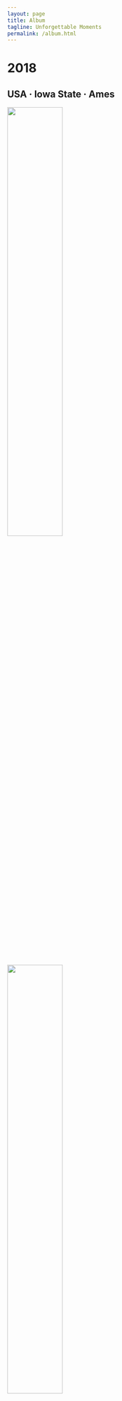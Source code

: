 ```yaml
---
layout: page
title: Album
tagline: Unforgettable Moments
permalink: /album.html
---
```


# 2018
## USA · Iowa State · Ames

<img  src="./photos/2018/3.jpeg" width="50%" height="50%" />

<img  src="./photos/2018/1.jpeg" width="50%" height="50%" />

<img  src="./photos/2018/2.jpeg" width="50%" height="50%" />

<br>

## USA · Illinois State · Chicago

<img  src="./photos/2018/6.jpeg" width="50%" height="50%" />

<img  src="./photos/2018/5.jpeg" width="50%" height="50%" />

<img  src="./photos/2018/8.jpeg" width="50%" height="50%" />

<img  src="./photos/2018/4.jpeg" width="50%" height="50%" />

<img  src="./photos/2018/7.jpeg" width="50%" height="50%" />


# 2017
## Thailand · Bangkok

<img  src="./photos/2017/1.jpg" width="50%" height="50%" />

<img  src="./photos/2017/2.jpg" width="50%" height="30%" />

## Thailand · Phuket Island

<img  src="./photos/2017/3.jpg" width="50%" height="50%" />

<img  src="./photos/2017/4.jpg" width="50%" height="50%" />

<img  src="./photos/2017/5.jpg" width="50%" height="50%" />

## Thailand · Chiengmai

<img  src="./photos/2017/6.jpg" width="50%" height="50%" />

<img  src="./photos/2017/7.jpg" width="50%" height="50%" />

